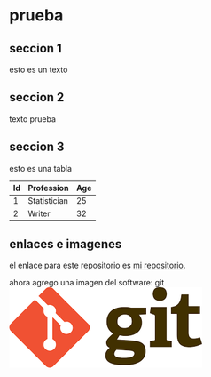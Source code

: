 # prueba

## seccion 1

esto es un texto

## seccion 2

texto prueba

## seccion 3

esto es una tabla

|Id | Profession | Age |
|-- | -- | -- |
|1 | Statistician | 25 |
|2 | Writer | 32 |

## enlaces e imagenes 

el enlace para este repositorio es [mi repositorio](https://github.com/SLliuyacc/prueba).

ahora agrego una imagen del software: git
![git](figuras/imagen.png)